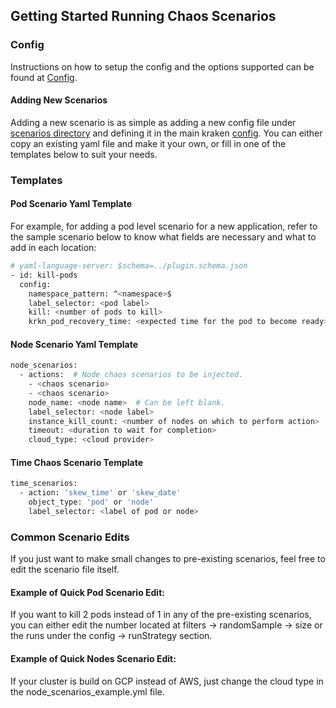 ## Getting Started Running Chaos Scenarios


### Config
Instructions on how to setup the config and the options supported can be found at [Config](docs/config.md).

#### Adding New Scenarios
Adding a new scenario is as simple as adding a new config file under [scenarios directory](https://github.com/redhat-chaos/krkn/tree/main/scenarios) and defining it in the main kraken [config](docs/config.md).
You can either copy an existing yaml file and make it your own, or fill in one of the templates below to suit your needs.

### Templates
#### Pod Scenario Yaml Template
For example, for adding a pod level scenario for a new application, refer to the sample scenario below to know what fields are necessary and what to add in each location:
```bash
# yaml-language-server: $schema=../plugin.schema.json
- id: kill-pods
  config:
    namespace_pattern: ^<namespace>$
    label_selector: <pod label>
    kill: <number of pods to kill>
    krkn_pod_recovery_time: <expected time for the pod to become ready>
```

#### Node Scenario Yaml Template

```bash
node_scenarios:
  - actions:  # Node chaos scenarios to be injected.
    - <chaos scenario>
    - <chaos scenario>
    node_name: <node name>  # Can be left blank.
    label_selector: <node label>
    instance_kill_count: <number of nodes on which to perform action>
    timeout: <duration to wait for completion>
    cloud_type: <cloud provider>
```


#### Time Chaos Scenario Template
```bash
time_scenarios:
  - action: 'skew_time' or 'skew_date'
    object_type: 'pod' or 'node'
    label_selector: <label of pod or node>
```


### Common Scenario Edits
If you just want to make small changes to pre-existing scenarios, feel free to edit the scenario file itself.

#### Example of Quick Pod Scenario Edit:
If you want to kill 2 pods instead of 1 in any of the pre-existing scenarios, you can either edit the number located at filters -> randomSample -> size or the runs under the config -> runStrategy section.

#### Example of Quick Nodes Scenario Edit:
If your cluster is build on GCP instead of AWS, just change the cloud type in the node_scenarios_example.yml file.